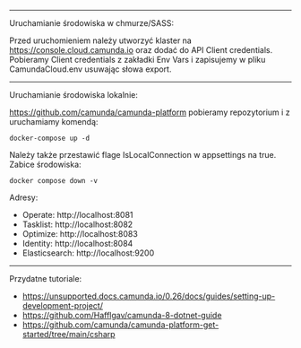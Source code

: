 ---------------------------------
Uruchamianie środowiska w chmurze/SASS:

Przed uruchomieniem należy utworzyć klaster na https://console.cloud.camunda.io
oraz dodać do API Client credentials. Pobieramy Client credentials z zakładki Env Vars i zapisujemy w pliku CamundaCloud.env usuwając słowa export.

---------------------------------
Uruchamianie środowiska lokalnie:

https://github.com/camunda/camunda-platform
pobieramy repozytorium i z uruchamiamy komendą:
```
docker-compose up -d
```
Należy także przestawić flage IsLocalConnection w appsettings na true.
Zabice środowiska: 
```
docker compose down -v
```
Adresy:
- Operate: http://localhost:8081
- Tasklist: http://localhost:8082
- Optimize: http://localhost:8083
- Identity: http://localhost:8084
- Elasticsearch: http://localhost:9200

---------------------------------
Przydatne tutoriale:
- https://unsupported.docs.camunda.io/0.26/docs/guides/setting-up-development-project/
- https://github.com/Hafflgav/camunda-8-dotnet-guide
- https://github.com/camunda/camunda-platform-get-started/tree/main/csharp

